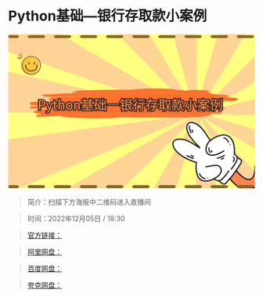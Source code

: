 # Python基础—银行存取款小案例

![img](../../assets/b4698ed1555943ecb2c1b4da7f5d8734.jpg)

> 简介：扫描下方海报中二维码进入直播间

> 时间：2022年12月05日 / 18:30

> [官方链接：]()

> [阿里网盘：]()

> [百度网盘：]()

> [夸克网盘：]()
